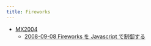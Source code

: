 ```yaml
---
title: Fireworks
---
```



- [MX2004](./MX2004/index.md)
    - [2008-09-08 Fireworks を Javascript で制御する](./../../../d/2008/09/08/Fireworks_を_Javascript_で制御する.md)




